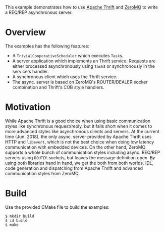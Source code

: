 This example demonstrates how to use [Apache Thrift](https://github.com/apache/thrift) and [ZeroMQ](http://zeromq.org/) to write a REQ/REP asynchronous server.

Overview
========

The examples has the following features:
- A `TrivialCooperativeScheduler` which executes `Task`s.
- A server application which implements an Thrift service. Requests are either processed asynchronously using `Task`s or synchronously in the service's handler.
- A synchronous client which uses the Thrift service.
- The async. server is based on ZeroMQ's ROUTER/DEALER socker combination and Thrift's COB style handlers.

Motivation
==========

While Apache Thrift is a good choice when using basic communication styles like synchronous request/reply, but it falls short when it comes to more advanced styles like asynchronous clients and servers. At the current time (Jun. 2018), the only async. server provided by Apache Thrift uses HTTP and `libevent`, which is not the best choice when doing low latency communication with embedded devices. On the other hand, ZeroMQ supports a whole bunch of communication styles including async. REQ/REP servers using `ROUTER` sockets, but leaves the message definition open. By using both libraries hand in hand, we get the both from both worlds. IDL, code generation and dispatching from Apache Thrift and advanced communication styles from ZeroMQ.

Build
=====

Use the provided CMake file to build the examples:

    $ mkdir build
    $ cd build
    $ make
